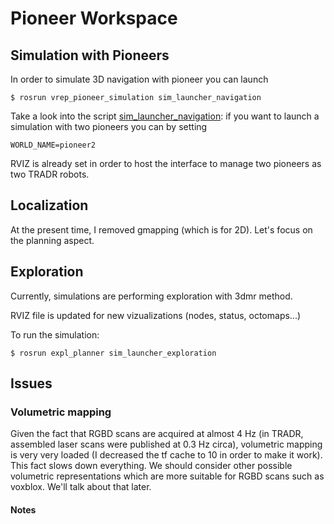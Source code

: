 # Pioneer Workspace


## Simulation with Pioneers 

In order to simulate 3D navigation with pioneer you can launch 
```
$ rosrun vrep_pioneer_simulation sim_launcher_navigation
```
Take a look into the script [sim_launcher_navigation](./pioneer_nav/vrep_pioneer_simulation/scripts/sim_launcher_navigation): if you want to launch a simulation with two pioneers you can by setting 
```
WORLD_NAME=pioneer2 
```
RVIZ is already set in order to host the interface to manage two pioneers as two TRADR robots. 

## Localization 

At the present time, I removed gmapping (which is for 2D). Let's focus on the planning aspect. 

## Exploration

Currently, simulations are performing exploration with 3dmr method. 

RVIZ file is updated for new vizualizations (nodes, status, octomaps...)

To run the simulation:
```
$ rosrun expl_planner sim_launcher_exploration
```

## Issues

### Volumetric mapping 

Given the fact that RGBD scans are acquired at almost 4 Hz (in TRADR, assembled laser scans were published at 0.3 Hz circa), volumetric mapping is very very loaded (I decreased the tf cache to 10 in order to make it work). This fact slows down everything. We should consider other possible volumetric representations which are more suitable for RGBD scans such as voxblox. We'll talk about that later. 

#### Notes


